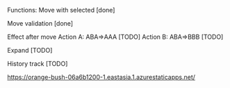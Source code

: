 Functions:
Move with selected [done]

Move validation [done]

Effect after move
    Action A: ABA=>AAA [TODO]
    Action B: ABA=>BBB [TODO]

Expand [TODO]

History track [TODO]

https://orange-bush-06a6b1200-1.eastasia.1.azurestaticapps.net/
